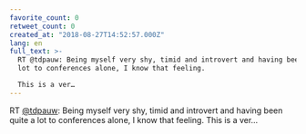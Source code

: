 ```yaml
---
favorite_count: 0
retweet_count: 0
created_at: "2018-08-27T14:52:57.000Z"
lang: en
full_text: >-
  RT @tdpauw: Being myself very shy, timid and introvert and having been quite a
  lot to conferences alone, I know that feeling.

  This is a ver…
---
```


RT [@tdpauw](https://twitter.com/tdpauw): Being myself very shy, timid and
introvert and having been quite a lot to conferences alone, I know that feeling.
This is a ver…
